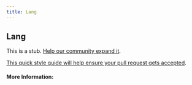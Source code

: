 ```yaml
---
title: Lang
---
```


## Lang

This is a stub. [Help our community expand it](https://github.com/freecodecamp/guides/tree/master/src/pages/articles/html/attributes/lang/index.md).

[This quick style guide will help ensure your pull request gets accepted](https://github.com/freeCodeCamp/guides/blob/master/README.md).

<!-- The article goes here, in GitHub-flavored Markdown. Feel free to add YouTube videos, images, and CodePen/JSBin embeds  -->

#### More Information:
<!-- Please add any articles you think might be helpful to read before writing the article -->


